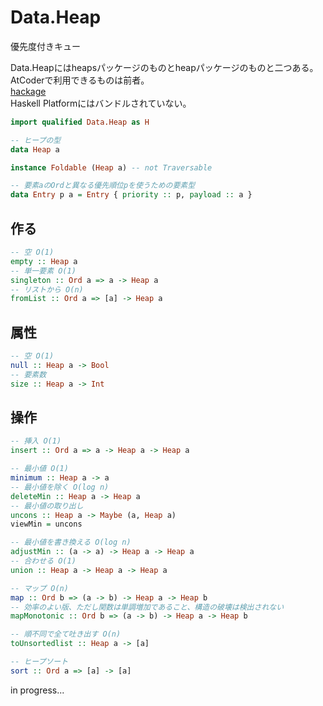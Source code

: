 # Data.Heap

優先度付きキュー

Data.Heapにはheapsパッケージのものとheapパッケージのものと二つある。  
AtCoderで利用できるものは前者。  
[hackage](https://hackage.haskell.org/package/heaps-0.4/docs/Data-Heap.html)  
Haskell Platformにはバンドルされていない。

```haskell
import qualified Data.Heap as H
```

```haskell
-- ヒープの型
data Heap a

instance Foldable (Heap a) -- not Traversable

-- 要素aのOrdと異なる優先順位pを使うための要素型
data Entry p a = Entry { priority :: p, payload :: a }
```

## 作る

```haskell
-- 空 O(1)
empty :: Heap a
-- 単一要素 O(1)
singleton :: Ord a => a -> Heap a
-- リストから O(n)
fromList :: Ord a => [a] -> Heap a
```

## 属性

```haskell
-- 空 O(1)
null :: Heap a -> Bool
-- 要素数
size :: Heap a -> Int
```

## 操作

```haskell
-- 挿入 O(1)
insert :: Ord a => a -> Heap a -> Heap a

-- 最小値 O(1)
minimum :: Heap a -> a
-- 最小値を除く O(log n)
deleteMin :: Heap a -> Heap a
-- 最小値の取り出し
uncons :: Heap a -> Maybe (a, Heap a)
viewMin = uncons

-- 最小値を書き換える O(log n)
adjustMin :: (a -> a) -> Heap a -> Heap a
-- 合わせる O(1)
union :: Heap a -> Heap a -> Heap a

-- マップ O(n)
map :: Ord b => (a -> b) -> Heap a -> Heap b
-- 効率のよい版、ただし関数は単調増加であること、構造の破壊は検出されない
mapMonotonic :: Ord b => (a -> b) -> Heap a -> Heap b

-- 順不同で全て吐き出す O(n)
toUnsortedlist :: Heap a -> [a]
```

```haskell
-- ヒープソート
sort :: Ord a => [a] -> [a]
```

in progress...

